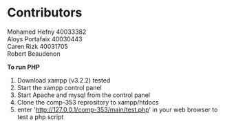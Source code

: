 # **Contributors**

Mohamed Hefny  40033382  
Aloys Portafaix  40030443  
Caren Rizk  40031705  
Robert Beaudenon  

**To run PHP**
1. Download xampp (v3.2.2) tested
2. Start the xampp control panel
3. Start Apache and mysql from the control panel
4. Clone the comp-353 reprository to xampp/htdocs
5. enter 'http://127.0.0.1/comp-353/main/test.php' in your web browser to test a php script
